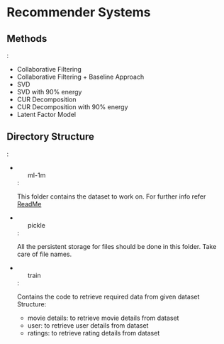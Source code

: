 # Recommender Systems

<section>
    <h2> Methods </h2> :
    <ul>
        <li> Collaborative Filtering </li>
        <li> Collaborative Filtering + Baseline Approach </li>
        <li> SVD </li>
        <li> SVD with 90% energy </li>
        <li> CUR Decomposition</li>
        <li> CUR Decomposition with 90% energy </li>
        <li> Latent Factor Model </li>
    </ul>
</section>

<section>
    <h2> Directory Structure </h2> :
    <ul>
        <li><ul>ml-1m</ul>:
            <br />
            <p>This folder contains the dataset to work on. For further info refer <a href="./ml-1m/README">ReadMe</a></p>
        </li>
        <li><ul>pickle</ul>:
            <br />
            <p>All the persistent storage for files should be done in this folder. Take care of file names.</p>
        </li>
        <li><ul>train</ul>:
            <br />
            <p>Contains the code to retrieve required data from given dataset
            <br />
            Structure:
                <ul>
                    <li>movie details: to retrieve movie details from dataset </li>
                    <li>user: to retrieve user details from dataset</li>
                    <li>ratings: to retrieve rating details from dataset</li>
                </ul>
            </p>
        </li>
    </ul>
</section>
